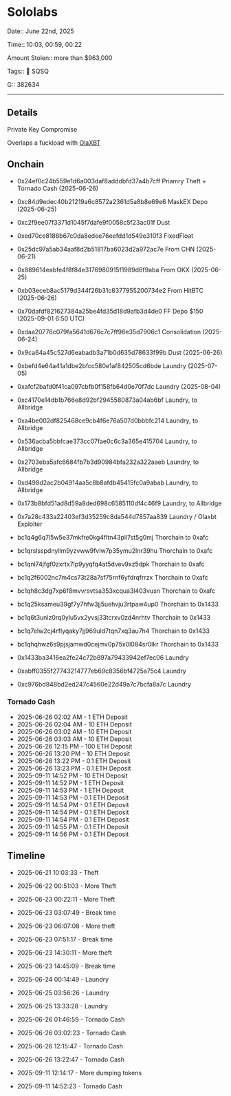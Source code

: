 # Sololabs

Date:: June 22nd, 2025

Time:: 10:03, 00:59, 00:22

Amount Stolen:: more than $963,000

Tags:: 🔑 SQSQ

G:: 382634

---

## Details

Private Key Compromise

Overlaps a fuckload with [OlaXBT](./olaxbt.md)


## Onchain


- 0x24ef0c24b559e1d6a003daf8adddbfd37a4b7cff Priamry Theft + Tornado Cash (2025-06-26)
- 0xc84d9edec40b21219a6c8572a2361d5a8b8e69e6 MaskEX Depo (2025-06-25)
- 0xc2f9ee07f3371d1045f7dafe9f0058c5f23ac01f Dust
- 0xed70ce8188b67c0da8edee76eefdd1d549e310f3 FixedFloat


- 0x25dc97a5ab34aaf8d2b51817ba6023d2a972ac7e From CHN (2025-06-21)
- 0x889614eabfe4f8f84e3176980915f1989d6f9aba From OKX (2025-06-25)
- 0xb03eceb8ac5179d344f26b31c8377955200734e2 From HitBTC (2025-06-26)
- 0x70dafdf821627384a25be4fd35d18d9afb3d4de0 FF Depo $150 (2025-09-01 6:50 UTC)

- 0xdaa20776c079fa5641d676c7c7ff96e35d7906c1 Consolidation (2025-06-24)
- 0x9ca64a45c527d6eabadb3a71b0d635d78633f99b Dust (2025-06-26)

- 0xbefd4e64a41a1dbe2bfcc580e1af842505cd6bde Laundry (2025-07-05)

- 0xafcf2bafd0f41ca097cbfb0f158fb64d0e70f7dc Laundry (2025-08-04)

- 0xc4170e14db1b766e8d92bf2945580873a04ab6bf Laundry, to Allbridge
- 0xa4be002df825468ce9cb4f6e76a507d0bbbfc214 Laundry, to Allbridge
- 0x536acba5bbfcae373cc07fae0c6c3a365e415704 Laundry, to Allbridge
- 0x2703eba5afc6684fb7b3d90984bfa232a322aaeb Laundry, to Allbridge
- 0xd498d2ac2b04914aa5c8b8afdb45415fc0a9abab Laundry, to Allbridge
- 0x173b8bfd51ad8d59a8ded698c6585110df4c46f9 Laundry, to Allbridge

- 0x7a28c433a22403ef3d35259c8da544d7857aa839 Laundry / Olaxbt Exploiter

- bc1q4g6q7l5w5e37mkfre0kg4fltn43pll7st5g0mj Thorchain to 0xafc
- bc1qrslsspdnyllm9yzvww9fvlw7p35ymu2lnr39hu Thorchain to 0xafc
- bc1qnl74jfgf0zxrtx7lp9yyqfq4at5dvev9xz5dpk Thorchain to 0xafc
- bc1q2f6002nc7m4cs73t28a7sf75rnf6yfdrqfrrzx Thorchain to 0xafc
- bc1qh8c3dg7xp6f8mvvrsvtsa353xcqua3l403vusn Thorchain to 0xafc

- bc1q25ksameu39gf7y7hfw3jj5uehvju3rtpaw4up0 Thorchain to 0x1433
- bc1q6t3unlz0rq0ylu5vx2yvsj33tcrxv0zd4nrhtv Thorchain to 0x1433
- bc1q7elw2cj4rflyqaky7jj969uld7tqn7xq3au7h4 Thorchain to 0x1433
- bc1qhqhwz6s9pjsjamwd0cejmv0p75x0l084sr0lkr Thorchain to 0x1433

- 0x1433ba3416ea2fe24c72b897a79433942ef7ec06 Laundry
- 0xabff0355f27743214777eb69c8356bf4725a75c4 Laundry
- 0xc976bd848bd2ed247c4560e22d49a7c7bcfa8a7c Laundry


### Tornado Cash

- 2025-06-26 02:02 AM - 1 ETH Deposit
- 2025-06-26 02:04 AM - 10 ETH Deposit
- 2025-06-26 03:02 AM - 10 ETH Deposit
- 2025-06-26 03:03 AM - 10 ETH Deposit
- 2025-06-26 12:15 PM - 100 ETH Deposit
- 2025-06-26 13:20 PM - 10 ETH Deposit
- 2025-06-26 13:22 PM - 0.1 ETH Deposit
- 2025-06-26 13:23 PM - 0.1 ETH Deposit
- 2025-09-11 14:52 PM - 10 ETH Deposit
- 2025-09-11 14:52 PM - 1 ETH Deposit
- 2025-09-11 14:53 PM - 1 ETH Deposit
- 2025-09-11 14:53 PM - 0.1 ETH Deposit
- 2025-09-11 14:54 PM - 0.1 ETH Deposit
- 2025-09-11 14:54 PM - 0.1 ETH Deposit
- 2025-09-11 14:54 PM - 0.1 ETH Deposit
- 2025-09-11 14:55 PM - 0.1 ETH Deposit
- 2025-09-11 14:56 PM - 0.1 ETH Deposit




## Timeline

- 2025-06-21 10:03:33 - Theft

- 2025-06-22 00:51:03 - More Theft

- 2025-06-23 00:22:11 - More Theft
- 2025-06-23 03:07:49 - Break time

- 2025-06-23 06:07:08 - More theft
- 2025-06-23 07:51:17 - Break time

- 2025-06-23 14:30:11 - More theft
- 2025-06-23 14:45:09 - Break time

- 2025-06-24 00:14:49 - Laundry

- 2025-06-25 03:56:26 - Laundry

- 2025-06-25 13:33:28 - Laundry

- 2025-06-26 01:46:59 - Tornado Cash
- 2025-06-26 03:02:23 - Tornado Cash
- 2025-06-26 12:15:47 - Tornado Cash
- 2025-06-26 13:22:47 - Tornado Cash

- 2025-09-11 12:14:17 - More dumping tokens

- 2025-09-11 14:52:23 - Tornado Cash

